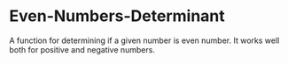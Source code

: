 # Even-Numbers-Determinant
A function for determining if a given number  is even number. It works  well both for positive and negative numbers.

